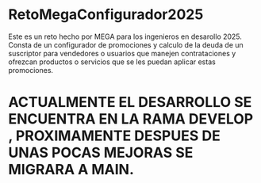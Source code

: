 # RetoMegaConfigurador2025
Este es un reto hecho por MEGA para los ingenieros en desarollo 2025. Consta de un configurador de promociones y calculo de la deuda de un suscriptor para vendedores o usuarios que manejen contrataciones y ofrezcan productos o servicios que se les puedan aplicar estas promociones. 

# ACTUALMENTE EL DESARROLLO SE ENCUENTRA EN LA RAMA DEVELOP , PROXIMAMENTE DESPUES DE UNAS POCAS MEJORAS SE MIGRARA A MAIN.
